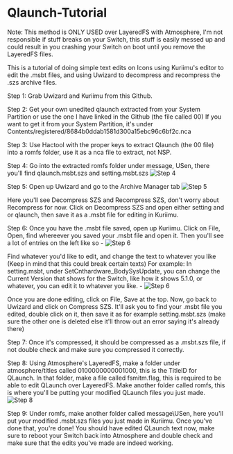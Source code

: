 # Qlaunch-Tutorial
Note: This method is ONLY USED over LayeredFS with Atmosphere, I'm not responsible if stuff breaks on your Switch, this stuff is easily messed up and could result in you crashing your Switch on boot until you remove the LayeredFS files.


This is a tutorial of doing simple text edits on Icons using Kuriimu's editor to edit the .msbt files, and using Uwizard to decompress and recompress the .szs archive files.


Step 1:
Grab Uwizard and Kuriimu from this Github.

Step 2:
Get your own unedited qlaunch extracted from your System Partition or use the one I have linked in the Github (the file called 00)
If you want to get it from your System Partition, it's under Contents/registered/8684b0ddab1581d300a15ebc96c6bf2c.nca

Step 3:
Use Hactool with the proper keys to extract Qlaunch (the 00 file) into a romfs folder, use it as a nca file to extract, not NSP.

Step 4:
Go into the extracted romfs folder under message, USen, there you'll find qlaunch.msbt.szs and setting.msbt.szs
![Step 4](https://i.imgur.com/zYzjcsr.png "Step 4")

Step 5:
Open up Uwizard and go to the Archive Manager tab
![Step 5](https://i.imgur.com/rniejd2.png "Step 5")

Here you'll see Decompress SZS and Recompress SZS, don't worry about Recompress for now.
Click on Decompress SZS and open either setting and or qlaunch, then save it as a .msbt file for editing in Kuriimu.

Step 6:
Once you have the .msbt file saved, open up Kuriimu.
Click on File, Open, find whereever you saved your .msbt file and open it.
Then you'll see a lot of entries on the left like so - ![Step 6](https://i.imgur.com/WpUPA4J.png "Step 6")

Find whatever you'd like to edit, and change the text to whatever you like (Keep in mind that this could break certain texts)
For example: In setting.msbt, under SetCnthardware_BodySysUpdate, you can change the Current Version that shows for the Switch, like how it shows 5.1.0, or whatever, you can edit it to whatever you like. - ![Step 6](https://i.imgur.com/45vM5m5.png "Step 6")

Once you are done editing, click on File, Save at the top.
Now, go back to Uwizard and click on Compress SZS.
It'll ask you to find your .msbt file you edited, double click on it, then save it as for example setting.msbt.szs (make sure the other one is deleted else it'll throw out an error saying it's already there)

Step 7:
Once it's compressed, it should be compressed as a .msbt.szs file, if not double check and make sure you compressed it correctly.

Step 8:
Using Atmosphere's LayeredFS, make a folder under atmosphere/titles called 0100000000001000, this is the TitleID for QLaunch.
In that folder, make a file called fsmitm.flag, this is required to be able to edit QLaunch over LayeredFS.
Make another folder called romfs, this is where you'll be putting your modified QLaunch files you just made.
![Step 8](https://i.imgur.com/GZWBZiB.png "Step 8")

Step 9:
Under romfs, make another folder called message\USen, here you'll put your modified .msbt.szs files you just made in Kuriimu.
Once you've done that, you're done! You should have edited QLaunch text now, make sure to reboot your Switch back into Atmosphere and double check and make sure that the edits you've made are indeed working.
